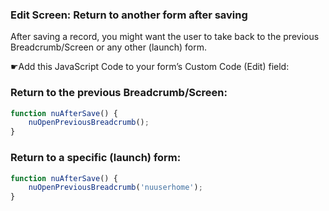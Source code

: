 ### Edit Screen: Return to another form after saving

After saving a record, you might want the user to take back to the previous Breadcrumb/Screen or any other (launch) form.

☛Add this JavaScript Code to your form’s Custom Code (Edit) field:

### Return to the previous Breadcrumb/Screen:

```javascript
function nuAfterSave() {
    nuOpenPreviousBreadcrumb();
}
```

### Return to a specific (launch) form:

```javascript
function nuAfterSave() {
    nuOpenPreviousBreadcrumb('nuuserhome');
}
```
